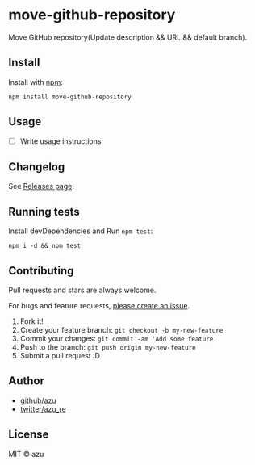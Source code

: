 # move-github-repository

Move GitHub repository(Update description &amp;&amp; URL &amp;&amp; default branch).

## Install

Install with [npm](https://www.npmjs.com/):

    npm install move-github-repository

## Usage

- [ ] Write usage instructions

## Changelog

See [Releases page](https://github.com/azu/move-github-repository/releases).

## Running tests

Install devDependencies and Run `npm test`:

    npm i -d && npm test

## Contributing

Pull requests and stars are always welcome.

For bugs and feature requests, [please create an issue](https://github.com/azu/move-github-repository/issues).

1. Fork it!
2. Create your feature branch: `git checkout -b my-new-feature`
3. Commit your changes: `git commit -am 'Add some feature'`
4. Push to the branch: `git push origin my-new-feature`
5. Submit a pull request :D

## Author

- [github/azu](https://github.com/azu)
- [twitter/azu_re](https://twitter.com/azu_re)

## License

MIT © azu
